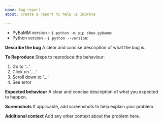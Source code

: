 ```yaml
---
name: Bug report
about: Create a report to help us improve

---
```


 - PyBaMM version - `$ python -m pip show pybamm`: 
 - Python version - `$ python --version`: 

**Describe the bug**
A clear and concise description of what the bug is.

**To Reproduce**
Steps to reproduce the behaviour:
1. Go to '...'
2. Click on '....'
3. Scroll down to '....'
4. See error

**Expected behaviour**
A clear and concise description of what you expected to happen.

**Screenshots**
If applicable, add screenshots to help explain your problem.

**Additional context**
Add any other context about the problem here.
